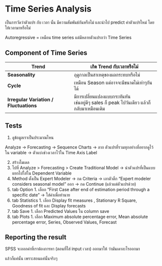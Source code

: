 # Time Series Analysis

เป็นการวัดว่าตัวแปร กับ เวลา นั้น มีความสัมพันธ์กันหรือไม่ และนำไป predict ค่าตัวแปรใหม่ โดยให้เวลามาหรือไม่

Autoregressive = เหมือน time series แต่มีหลายตัวแปรกว่า Time Series

## Component of Time Series

| **Trend**                              | เกิด Trend กับเวลาหรือไม่                                                                    |
| -------------------------------------- | -------------------------------------------------------------------------------------------- |
| **Seasonality**                        | ฤดูกาลเป็นสาเหตุของผลกระทบหรือไม่                                                            |
| **Cycle**                              | เหมือน Season แต่อาจจะมีขนาดไม่เท่าๆกันได้                                                   |
| **Irregular Variation / Fluctuations** | มีการเปลี่ยนแปลงแบบกระทันหัน <br>เช่นอยู่ดีๆ sales ก็ peak ไปวันเดียว แล้วก็กลับมาเหมือนเดิม |


## Tests
1. ดูข้อมูลเราเป็นประมาณไหน

Analyze → Forecasting → Sequence Charts → ลาก ตัวแปรที่รวมทุกอย่างที่อยากดูไว้ใน variable → ตัวแบ่งช่วงเวลาไว้ใน Time Axis Label


2. สร้างโมเดล
  1. ไปที่ Analyze > Forecasting > Create Traditional Model → นำตัวแปรที่เป็นแบบแยกไปใส่ใน Dependent Variable
  2. Method ตั้งเป็น Expert Modeler → กด Criteria → เอาตัวติ้ก “Expert modeler considers seasonal model” ออก → กด Continue (แล้วแต่ตัวแปรด้วย)
  3. tab Option
    1. เลือก “First Case after end of estimation period through a specific date” → ใส่ค่าเพื่อทำนาย
  4. tab Statistics 
    1. เลือก Display fit measures , Stationary R Square, Goodness of fit และ Display forecasts
  5. tab Save
    1. เลือก Predicted Values ใน column save
  6. tab Plots 
    1. เลือก Maximum absolute percentage error, Mean absolute percentage error, Series, Observed Values, Forecast


## Reporting the result

SPSS จะออกค่าที่เราต้องการหา (ตอนที่ใส่ input เวลา) ออกมาให้ ว่ามันเดาอะไรออกมา

แล้วก็แค่นั้น เพราะสอนแค่นั้นจริงๆ

